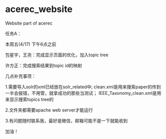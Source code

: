 # acerec_website
Website part of acerec

任务A：

本周五(4/17) 下午6点之前

包星宇，王尧：完成显示页面的优化，加入topic tree

许方正：完成搜索结果到topic id的映射

几点补充事项：

1.需要导入solr的xml已经放在solr_related中;
clean.xml是用来搜索paper的传到一半会报错，不用管，就拿成功的那些当测试；
IEEE_Taxonomy_clean.xml是用来显示搜索topics tree的

2.文件夹都需要apache web server才能运行

3.有问题随时联系我，最好是微信，邮箱可能不是一下就能收到


加油！
